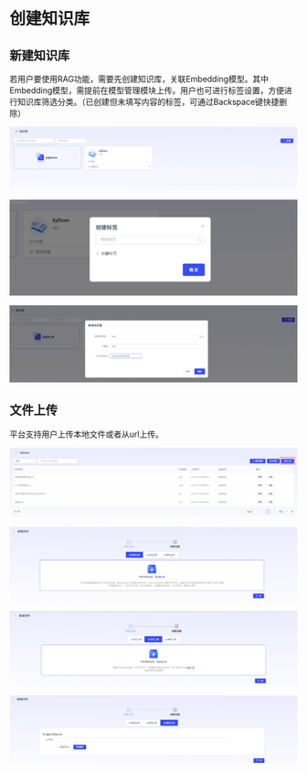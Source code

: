 # 创建知识库

## 新建知识库

若用户要使用RAG功能，需要先创建知识库，关联Embedding模型。其中Embedding模型，需提前在模型管理模块上传。用户也可进行标签设置，方便进行知识库筛选分类。（已创建但未填写内容的标签，可通过Backspace键快捷删除）

![image-20250725144835506](assets/image-20250725144835506.png)

![image-20250725144848247](assets/image-20250725144848247.png)

![image-20250725144913023](assets/image-20250725144913023.png)



## 文件上传

平台支持用户上传本地文件或者从url上传。

![image-20250725144958070](assets/image-20250725144958070.png)

![image-20250725145011759](assets/image-20250725145011759.png)

![image-20250725145032874](assets/image-20250725145032874.png)

![image-20250725145041266](assets/image-20250725145041266.png)
